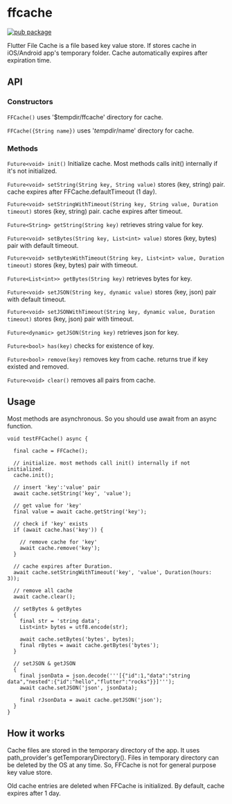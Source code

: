# ffcache

[![pub package](https://img.shields.io/pub/v/ffcache.svg)](https://pub.dartlang.org/packages/ffcache)

Flutter File Cache is a file based key value store. If stores cache in iOS/Android app's temporary folder. Cache automatically expires after expiration time.

## API

### Constructors

`FFCache()` uses '$tempdir/ffcache' directory for cache.

`FFCache({String name})` uses '$tempdir/$name' directory for cache.


### Methods

`Future<void> init()` Initialize cache.  Most methods calls init() internally if it's not initialized.

`Future<void> setString(String key, String value)` stores (key, string) pair. cache expires after FFCache.defaultTimeout (1 day).

`Future<void> setStringWithTimeout(String key, String value, Duration timeout)` stores (key, string) pair. cache expires after timeout.

`Future<String> getString(String key)` retrieves string value for key.

`Future<void> setBytes(String key, List<int> value)` stores (key, bytes) pair with default timeout.

`Future<void> setBytesWithTimeout(String key, List<int> value, Duration timeout)` stores (key, bytes) pair with timeout.

`Future<List<int>> getBytes(String key)` retrieves bytes for key.

`Future<void> setJSON(String key, dynamic value)` stores (key, json) pair with default timeout.

`Future<void> setJSONWithTimeout(String key, dynamic value, Duration timeout)` stores (key, json) pair with timeout.

`Future<dynamic> getJSON(String key)` retrieves json for key.

`Future<bool> has(key)` checks for existence of key.

`Future<bool> remove(key)` removes key from cache. returns true if key existed and removed.

`Future<void> clear()` removes all pairs from cache.


## Usage

Most methods are asynchronous. So you should use await from an async function.

```
void testFFCache() async {

  final cache = FFCache();

  // initialize. most methods call init() internally if not initialized.
  cache.init();

  // insert 'key':'value' pair
  await cache.setString('key', 'value');

  // get value for 'key'
  final value = await cache.getString('key');

  // check if 'key' exists
  if (await cache.has('key')) {

    // remove cache for 'key'
    await cache.remove('key');
  }

  // cache expires after Duration.
  await cache.setStringWithTimeout('key', 'value', Duration(hours: 3));

  // remove all cache
  await cache.clear();

  // setBytes & getBytes
  {
    final str = 'string data';
    List<int> bytes = utf8.encode(str);

    await cache.setBytes('bytes', bytes);
    final rBytes = await cache.getBytes('bytes');
  }

  // setJSON & getJSON
  {
    final jsonData = json.decode('''[{"id":1,"data":"string data","nested":{"id":"hello","flutter":"rocks"}}]''');
    await cache.setJSON('json', jsonData);

    final rJsonData = await cache.getJSON('json');
  }
}
```




## How it works
Cache files are stored in the temporary directory of the app. It uses path_provider's getTemporaryDirectory(). Files in temporary directory can be deleted by the OS at any time. So, FFCache is not for general purpose key value store.

Old cache entries are deleted when FFCache is initialized. By default, cache expires after 1 day.



